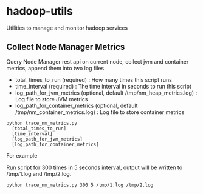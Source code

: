 # hadoop-utils
Utilities to manage and monitor hadoop services

## Collect Node Manager Metrics

Query Node Manager rest api on current node, collect jvm and container metrics, append them into two log files.
* total_times_to_run (required) : How many times this script runs
* time_interval (required) : The time interval in seconds to run this script
* log_path_for_jvm_metrics (optional, default /tmp/nm_heap_metrics.log) : Log file to store JVM metrics
* log_path_for_container_metrics (optional, default /tmp/nm_container_metrics.log) : Log file to store container metrics

```
python trace_nm_metrics.py
  [total_times_to_run]
  [time_interval]
  [log_path_for_jvm_metrics]
  [log_path_for_container_metrics]
```

For example

Run script for 300 times in 5 seconds interval, output will be written to /tmp/1.log and /tmp/2.log.

```
python trace_nm_metrics.py 300 5 /tmp/1.log /tmp/2.log
```
